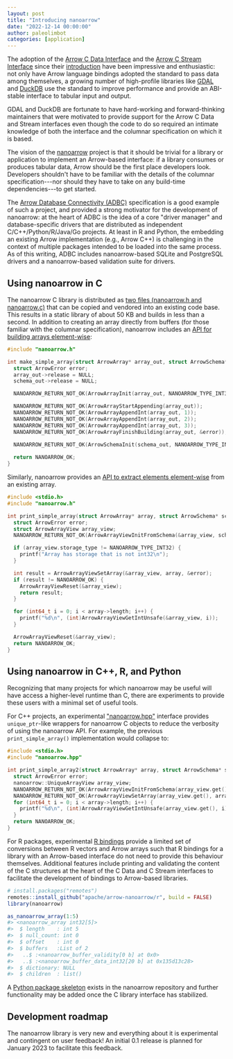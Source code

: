 ```yaml
---
layout: post
title: "Introducing nanoarrow"
date: "2022-12-14 00:00:00"
author: paleolimbot
categories: [application]
---
```

<!--
{% comment %}
Licensed to the Apache Software Foundation (ASF) under one or more
contributor license agreements.  See the NOTICE file distributed with
this work for additional information regarding copyright ownership.
The ASF licenses this file to you under the Apache License, Version 2.0
(the "License"); you may not use this file except in compliance with
the License.  You may obtain a copy of the License at

http://www.apache.org/licenses/LICENSE-2.0

Unless required by applicable law or agreed to in writing, software
distributed under the License is distributed on an "AS IS" BASIS,
WITHOUT WARRANTIES OR CONDITIONS OF ANY KIND, either express or implied.
See the License for the specific language governing permissions and
limitations under the License.
{% endcomment %}
-->

The adoption of the
[Arrow C Data Interface](https://arrow.apache.org/docs/format/CDataInterface.html)
and the [Arrow C Stream Interface](https://arrow.apache.org/docs/format/CStreamInterface.html)
since their
[introduction](https://arrow.apache.org/blog/2020/05/03/introducing-arrow-c-data-interface/)
have been impressive and enthusiastic: not only have Arrow language bindings
adopted the standard to pass data among themselves, a growing number of
high-profile libraries like
[GDAL](https://gdal.org/development/rfc/rfc86_column_oriented_api.html) and
[DuckDB](https://duckdb.org/2021/12/03/duck-arrow.html) use the standard to
improve performance and provide an ABI-stable interface to tabular input and output.

GDAL and DuckDB are fortunate to have hard-working and forward-thinking maintainers
that were motivated to provide support for the Arrow C Data and Stream interfaces
even though the code to do so required an intimate knowledge of both the interface
and the columnar specification on which it is based.

The vision of the [nanoarrow](https://github.com/apache/arrow-nanoarrow) project
is that it should be trivial for a library or application to implement an Arrow-based
interface: if a library consumes or produces tabular data, Arrow should be the
first place developers look. Developers shouldn't have to be familiar with the
details of the columnar specification---nor should they have to take on any
build-time dependencies---to get started.

The [Arrow Database Connectivity (ADBC)](https://arrow.apache.org/docs/format/ADBC.html)
specification is a good example of such a project, and provided a strong
motivator for the development of nanoarrow: at the heart of ADBC is the
idea of a core "driver manager" and database-specific drivers that are distributed
as independent C/C++/Python/R/Java/Go projects. At least in R and Python, the
embedding an existing Arrow implementation (e.g., Arrow C++) is challenging
in the context of multiple packages intended to be loaded into the same process.
As of this writing, ADBC includes nanoarrow-based SQLite and PostgreSQL drivers
and a nanoarrow-based validation suite for drivers.

## Using nanoarrow in C

The nanoarrow C library is distributed as
[two files (nanoarrow.h and nanoarrow.c)](https://github.com/apache/arrow-nanoarrow/tree/main/dist)
that can be copied and vendored into an existing code base. This results in
a static library of about 50  KB and builds in less than a second. In addition to
creating an array directly from buffers (for those familiar with the columnar
specification), nanoarrow includes an
[API for building arrays element-wise](https://apache.github.io/arrow-nanoarrow/dev/c.html#creating-arrays):

```c
#include "nanoarrow.h"

int make_simple_array(struct ArrowArray* array_out, struct ArrowSchema* schema_out) {
  struct ArrowError error;
  array_out->release = NULL;
  schema_out->release = NULL;

  NANOARROW_RETURN_NOT_OK(ArrowArrayInit(array_out, NANOARROW_TYPE_INT32));

  NANOARROW_RETURN_NOT_OK(ArrowArrayStartAppending(array_out));
  NANOARROW_RETURN_NOT_OK(ArrowArrayAppendInt(array_out, 1));
  NANOARROW_RETURN_NOT_OK(ArrowArrayAppendInt(array_out, 2));
  NANOARROW_RETURN_NOT_OK(ArrowArrayAppendInt(array_out, 3));
  NANOARROW_RETURN_NOT_OK(ArrowArrayFinishBuilding(array_out, &error));
  
  NANOARROW_RETURN_NOT_OK(ArrowSchemaInit(schema_out, NANOARROW_TYPE_INT32));

  return NANOARROW_OK;
}
```

Similarly, nanoarrow provides an
[API to extract elements element-wise](https://apache.github.io/arrow-nanoarrow/dev/c.html#reading-arrays)
from an existing array.

```c
#include <stdio.h>
#include "nanoarrow.h"

int print_simple_array(struct ArrowArray* array, struct ArrowSchema* schema) {
  struct ArrowError error;
  struct ArrowArrayView array_view;
  NANOARROW_RETURN_NOT_OK(ArrowArrayViewInitFromSchema(&array_view, schema, &error));

  if (array_view.storage_type != NANOARROW_TYPE_INT32) {
    printf("Array has storage that is not int32\n");
  }

  int result = ArrowArrayViewSetArray(&array_view, array, &error);
  if (result != NANOARROW_OK) {
    ArrowArrayViewReset(&array_view);
    return result;
  }

  for (int64_t i = 0; i < array->length; i++) {
    printf("%d\n", (int)ArrowArrayViewGetIntUnsafe(&array_view, i));
  }

  ArrowArrayViewReset(&array_view);
  return NANOARROW_OK;
}
```

## Using nanoarrow in C++, R, and Python

Recognizing that many projects for which nanoarrow may be useful will have
access a higher-level runtime than C, there are experiments to provide
these users with a minimal set of useful tools.

For C++ projects, an experimental
["nanoarrow.hpp"](https://apache.github.io/arrow-nanoarrow/dev/cpp.html)
interface provides `unique_ptr`-like wrappers for nanoarrow C objects to
reduce the verbosity of using the nanoarrow API. For example, the previous
`print_simple_array()` implementation would collapse to:

```cpp
#include <stdio.h>
#include "nanoarrow.hpp"

int print_simple_array2(struct ArrowArray* array, struct ArrowSchema* schema) {
  struct ArrowError error;
  nanoarrow::UniqueArrayView array_view;
  NANOARROW_RETURN_NOT_OK(ArrowArrayViewInitFromSchema(array_view.get(), schema, &error));
  NANOARROW_RETURN_NOT_OK(ArrowArrayViewSetArray(array_view.get(), array, &error));
  for (int64_t i = 0; i < array->length; i++) {
    printf("%d\n", (int)ArrowArrayViewGetIntUnsafe(array_view.get(), i));
  }
  return NANOARROW_OK;
}
```

For R packages, experimental
[R bindings](https://apache.github.io/arrow-nanoarrow/dev/r/index.html) provide
a limited set of conversions between R vectors and Arrow arrays such that
R bindings for a library with an Arrow-based interface do not need to provide
this behaviour themselves. Additional features include printing and validating
the content of the C structures at the heart of the C Data and C Stream
interfaces to facilitate the development of bindings to Arrow-based libraries.

```r
# install.packages("remotes")
remotes::install_github("apache/arrow-nanoarrow/r", build = FALSE)
library(nanoarrow)

as_nanoarrow_array(1:5)
#> <nanoarrow_array int32[5]>
#>  $ length    : int 5
#>  $ null_count: int 0
#>  $ offset    : int 0
#>  $ buffers   :List of 2
#>   ..$ :<nanoarrow_buffer_validity[0 b] at 0x0>
#>   ..$ :<nanoarrow_buffer_data_int32[20 b] at 0x135d13c28>
#>  $ dictionary: NULL
#>  $ children  : list()
```

A [Python package skeleton](https://github.com/apache/arrow-nanoarrow/tree/main/python)
exists in the nanoarrow repository and further functionality may be added once
the C library interface has stabilized.

## Development roadmap

The nanoarrow library is very new and everything about it is experimental
and contingent on user feedback! An initial 0.1 release is planned for January 2023
to facilitate this feedback.
